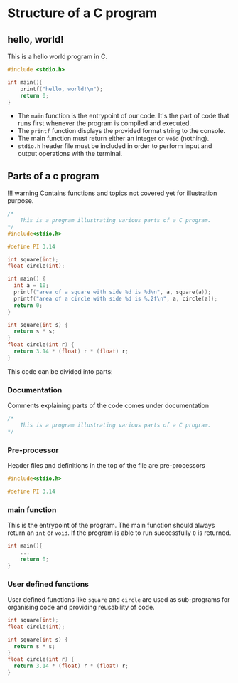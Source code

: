 # Structure of a C program

## hello, world!

This is a hello world program in C.

```c
#include <stdio.h>

int main(){
    printf("hello, world!\n");
    return 0;
}
```

* The `main` function is the entrypoint of our code. It's the part of code that runs first whenever the program is compiled and executed.
* The `printf` function displays the provided format string to the console.
* The main function must return either an integer or `void` (nothing).
* `stdio.h` header file must be included in order to perform input and output operations with the terminal.

## Parts of a c program 


!!! warning 
    Contains functions and topics not covered yet for illustration purpose.


```c
/*
    This is a program illustrating various parts of a C program.
*/
#include<stdio.h>

#define PI 3.14

int square(int);
float circle(int);

int main() {
  int a = 10;
  printf("area of a square with side %d is %d\n", a, square(a));
  printf("area of a circle with side %d is %.2f\n", a, circle(a));
  return 0;
}

int square(int s) {
  return s * s;
}
float circle(int r) {
  return 3.14 * (float) r * (float) r;
}
```

This code can be divided into parts:

### Documentation
Comments explaining parts of the code comes under documentation
```c
/*
    This is a program illustrating various parts of a C program.
*/
```

### Pre-processor
Header files and definitions in the top of the file are pre-processors
```c
#include<stdio.h>

#define PI 3.14
```

### main function
This is the entrypoint of the program. The main function should always return an `int` or `void`.
If the program is able to run successfully `0` is returned.
```c
int main(){
    ...
    return 0;
}
```

### User defined functions
User defined functions like  `square` and `circle` are used as sub-programs for organising code and providing reusability of code.
```c
int square(int);
float circle(int);

int square(int s) {
  return s * s;
}
float circle(int r) {
  return 3.14 * (float) r * (float) r;
}
```
